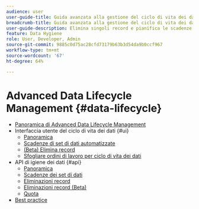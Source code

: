 ```yaml
---
audience: user
user-guide-title: Guida avanzata alla gestione del ciclo di vita dei dati
breadcrumb-title: Guida avanzata alla gestione del ciclo di vita dei dati
user-guide-description: Elimina singoli record e pianifica le scadenze dei set di dati in Experience Platform per la pulizia dei dati, la rimozione di dati anonimi e la minimizzazione dei dati.
feature: Data Hygiene
role: User, Developer, Admin
source-git-commit: 9885c0d75ac28cfd73179b63b3d54da9b0ccf967
workflow-type: tm+mt
source-wordcount: '67'
ht-degree: 64%

---
```



# Advanced Data Lifecycle Management {#data-lifecycle}

* [Panoramica di Advanced Data Lifecycle Management](./home.md)
* Interfaccia utente del ciclo di vita dei dati {#ui}
   * [Panoramica](./ui/overview.md)
   * [Scadenze di set di dati automatizzate](./ui/dataset-expiration.md)
   * [(Beta) Elimina record](./ui/record-delete.md)
   * [Sfogliare ordini di lavoro per ciclo di vita dei dati](./ui/browse.md)
* API di igiene dei dati {#api}
   * [Panoramica](./api/overview.md)
   * [Scadenze dei set di dati](./api/dataset-expiration.md)
   * [Eliminazioni record](./api/jobs.md)
   * [Eliminazioni record (Beta)](./api/workorder.md)
   * [Quota](./api/quota.md)
* [Best practice](./best-practices.md)
